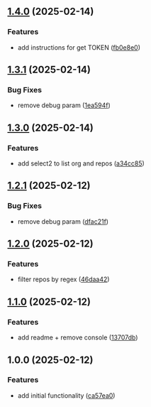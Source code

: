 ## [1.4.0](https://github.com/rodbe-io/ghx/compare/v1.3.1...v1.4.0) (2025-02-14)


### Features

* add instructions for get TOKEN ([fb0e8e0](https://github.com/rodbe-io/ghx/commit/fb0e8e0c9e91997061bb356709150443617c797b))

## [1.3.1](https://github.com/rodbe-io/ghx/compare/v1.3.0...v1.3.1) (2025-02-14)


### Bug Fixes

* remove debug param ([1ea594f](https://github.com/rodbe-io/ghx/commit/1ea594ff2264b63612864aaa44e440e364e0cbc4))

## [1.3.0](https://github.com/rodbe-io/ghx/compare/v1.2.1...v1.3.0) (2025-02-14)


### Features

* add select2 to list org and repos ([a34cc85](https://github.com/rodbe-io/ghx/commit/a34cc85db76b18b8d1ea05920a8797a1795f4f00))

## [1.2.1](https://github.com/rodbe-io/ghx/compare/v1.2.0...v1.2.1) (2025-02-12)


### Bug Fixes

* remove debug param ([dfac21f](https://github.com/rodbe-io/ghx/commit/dfac21fd6ff746444185fbdc13ccb7771a026e93))

## [1.2.0](https://github.com/rodbe-io/ghx/compare/v1.1.0...v1.2.0) (2025-02-12)


### Features

* filter repos by regex ([46daa42](https://github.com/rodbe-io/ghx/commit/46daa42dd934c6262e9d99f66aadfd95e797eced))

## [1.1.0](https://github.com/rodbe-io/ghx/compare/v1.0.0...v1.1.0) (2025-02-12)


### Features

* add readme + remove console ([13707db](https://github.com/rodbe-io/ghx/commit/13707dbea9619d2490ff74fc3f6aa9d5cb8d814c))

## 1.0.0 (2025-02-12)


### Features

* add initial functionality ([ca57ea0](https://github.com/rodbe-io/ghx/commit/ca57ea06bdb5a32a5a6cd23d3e88ec6be76274dd))
